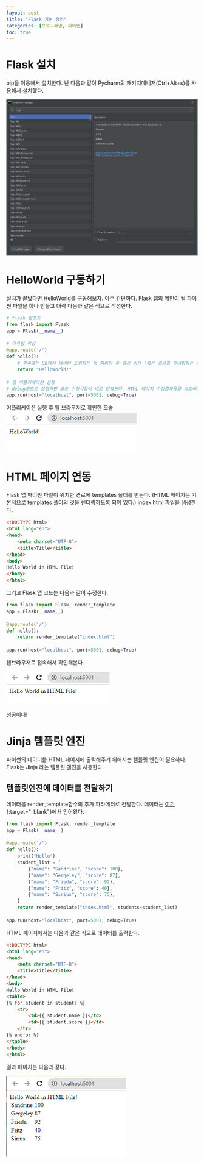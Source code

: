 ```yaml
---
layout: post
title: "Flask 기본 정리"
categories: [프로그래밍, 파이썬]
toc: true
---
```


# Flask 설치
pip을 이용해서 설치한다. 난 다음과 같이 Pycharm의 패키지매니저(Ctrl+Alt+s)를 사용해서 설치했다. 

![Flask Install](/images/python-flask-install.png)

#  HelloWorld 구동하기 
설치가 끝났다면 HelloWorld를 구동해보자. 
아주 간단하다. Flask 앱의 메인이 될 파이썬 파일을 하나 만들고 대략 다음과 같은 식으로 작성한다. 

```python
# flask 임포트 
from flask import Flask
app = Flask(__name__)

# 라우팅 작성 
@app.route('/')
def hello():
    # 향후에는 DB에서 데이터 조회하는 등 처리한 후 결과 리턴 (혹은 결과를 렌더링하는 페이지 리턴) 하는 식으로 개선할 수 있다. 
    return "HelloWorld!"

# 웹 어플리케이션 실행 
# debug모드로 실행하면 코드 수정사항이 바로 반영된다. HTML 페이지 수정결과등을 바로바로 확인할 수 있어서 개발중에는 debug모드로 실행하면 좋다. 
app.run(host="localhost", port=5001, debug=True)
```
어플리케이션 실행 후 웹 브라우저로 확인한 모습
![Flask Hello World](/images/python-flask-helloworld.png)

# HTML 페이지 연동
Flask 앱 파이썬 파일이 위치한 경로에 templates 폴더를 만든다. 
(HTML 페이지는 기본적으로 templates 폴더의 것을 렌더링하도록 되어 있다.)
index.html 파일을 생성한다. 

```html 
<!DOCTYPE html>
<html lang="en">
<head>
    <meta charset="UTF-8">
    <title>Title</title>
</head>
<body>
Hello World in HTML File!
</body>
</html>
```

그리고 Flask 앱 코드는 다음과 같이 수정한다. 

```py
from flask import Flask, render_template
app = Flask(__name__)

@app.route('/')
def hello():
    return render_template("index.html")

app.run(host="localhost", port=5001, debug=True)
```

웹브라우저로 접속해서 확인해본다. 

![Flask Hello World](/images/python-flask-helloworld-html.png)

성공이다!

# Jinja 템플릿 엔진
파이썬의 데이터를 HTML 페이지에 출력해주기 위해서는 템플릿 엔진이 필요하다. 
Flask는 Jinja 라는 템플릿 엔진을 사용한다. 

## 템플릿엔진에 데이터를 전달하기
데이터를 render_template함수의 추가 파라메터로 전달한다. 
데이터는 [여기](https://realpython.com/primer-on-jinja-templating/){:target="_blank"}에서 얻어왔다. 

```py
from flask import Flask, render_template
app = Flask(__name__)

@app.route('/')
def hello():
    print("Hello")
    student_list = [
        {"name": "Sandrine", "score": 100},
        {"name": "Gergeley", "score": 87},
        {"name": "Frieda", "score": 92},
        {"name": "Fritz", "score": 40},
        {"name": "Sirius", "score": 75},
    ]
    return render_template("index.html", students=student_list)

app.run(host="localhost", port=5001, debug=True)
```

HTML 페이지에서는 다음과 같은 식으로 데이터를 출력한다.
```html
<!DOCTYPE html>
<html lang="en">
<head>
    <meta charset="UTF-8">
    <title>Title</title>
</head>
<body>
Hello World in HTML File!
<table>
{% for student in students %}
    <tr>
        <td>{{ student.name }}</td>
        <td>{{ student.score }}</td>
    </tr>
{% endfor %}
</table>
</body>
</html>
```

결과 페이지는 다음과 같다. 

![Flask Hello World with Data](/images/python-flask-html-with-data.png)